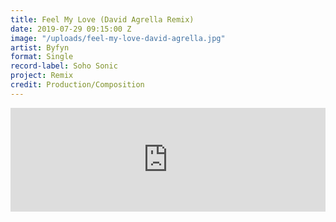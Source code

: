 ```yaml
---
title: Feel My Love (David Agrella Remix)
date: 2019-07-29 09:15:00 Z
image: "/uploads/feel-my-love-david-agrella.jpg"
artist: Byfyn
format: Single
record-label: Soho Sonic
project: Remix
credit: Production/Composition
---
```


<iframe width="100%" height="166" scrolling="no" frameborder="no" src="https://w.soundcloud.com/player/?url=https%3A//api.soundcloud.com/tracks/344250138&amp;color=%23000000&amp;auto_play=false&amp;hide_related=false&amp;show_comments=true&amp;show_user=true&amp;show_reposts=false&amp;show_teaser=true"></iframe>